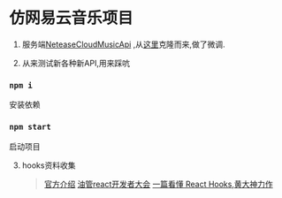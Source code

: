 # 仿网易云音乐项目
1. 服务端[NeteaseCloudMusicApi](https://github.com/whb5712209/NeteaseCloudMusicApi)
,从[这里](https://github.com/Binaryify/NeteaseCloudMusicApi)克隆而来,做了微调.

2. 从来测试新各种新API,用来踩吭

 ### `npm i`
 
 安装依赖

 ### `npm start`

启动项目

3. hooks资料收集
   > [官方介绍](https://reactjs.org/docs/hooks-intro.html)
   > [油管react开发者大会](https://www.youtube.com/watch?v=ZXqyaslyXUw)
   > [一篇看懂 React Hooks,黄大神力作](https://github.com/ascoders/blog/issues/29)